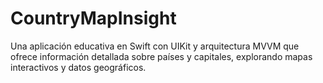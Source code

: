 # CountryMapInsight
Una aplicación educativa en Swift con UIKit y arquitectura MVVM que ofrece información detallada sobre países y capitales, explorando mapas interactivos y datos geográficos.
